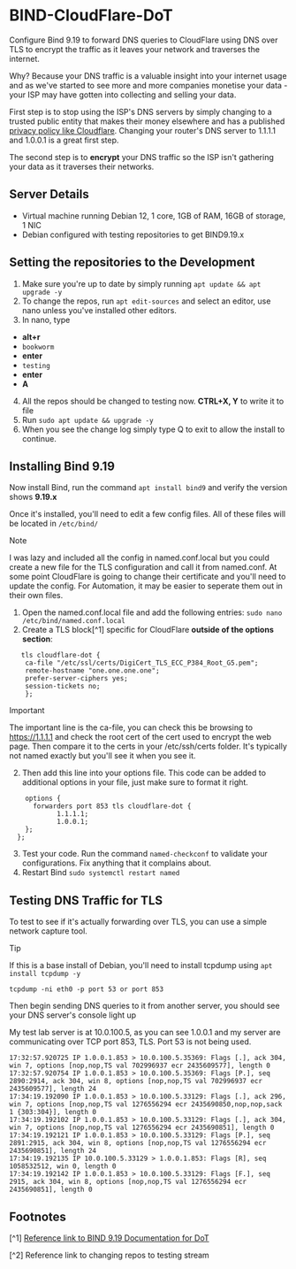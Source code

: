 # BIND-CloudFlare-DoT
Configure Bind 9.19 to forward DNS queries to CloudFlare using DNS over TLS to encrypt the traffic as it leaves your network and traverses the internet. 

Why? Because your DNS traffic is a valuable insight into your internet usage and as we've started to see more and more companies monetise your data - your ISP may have gotten into collecting and selling your data. 

First step is to stop using the ISP's DNS servers by simply changing to a trusted public entity that makes their money elsewhere and has a published [privacy policy like Cloudflare](https://developers.cloudflare.com/1.1.1.1/privacy/public-dns-resolver/). 
   Changing your router's DNS server to 1.1.1.1 and 1.0.0.1 is a great first step. 

The second step is to **encrypt** your DNS traffic so the ISP isn't gathering your data as it traverses their networks.

## Server Details
* Virtual machine running Debian 12, 1 core, 1GB of RAM, 16GB of storage, 1 NIC
* Debian configured with testing repositories to get BIND9.19.x

## Setting the repositories to the Development
1. Make sure you're up to date by simply running ```apt update && apt upgrade -y```
2. To change the repos, run ```apt edit-sources``` and select an editor, use nano unless you've installed other editors.
3. In nano, type
 *  **alt+r** 
 * ```bookworm```
 * **enter**
 * ```testing```
 * **enter**
 * **A**
4. All the repos should be changed to testing now. **CTRL+X, Y** to write it to file
5. Run ```sudo apt update && upgrade -y```
6. When you see the change log simply type Q to exit to allow the install to continue.

## Installing Bind 9.19

Now install Bind, run the command ```apt install bind9``` and verify the version shows **9.19.x**

Once it's installed, you'll need to edit a few config files. All of these files will be located in ```/etc/bind/```

> [!NOTE]
> I was lazy and included all the config in named.conf.local but you could create a new file for the TLS configuration and call it from named.conf.
> At some point CloudFlare is going to change their certificate and you'll need to update the config.
> For Automation, it may be easier to seperate them out in their own files. 

1. Open the named.conf.local file and add the following entries:
   ```sudo nano /etc/bind/named.conf.local```
1. Create a TLS block[^1] specific for CloudFlare **outside of the options section**:
```
   tls cloudflare-dot {
    ca-file "/etc/ssl/certs/DigiCert_TLS_ECC_P384_Root_G5.pem";
    remote-hostname "one.one.one.one";
    prefer-server-ciphers yes;
    session-tickets no;
    };
```
> [!IMPORTANT]
>   The important line is the ca-file, you can check this be browsing to https://1.1.1.1 and check the root cert of the cert used to encrypt the web page. 
>   Then compare it to the certs in your /etc/ssh/certs folder. It's typically not named exactly but you'll see it when you see it.

2. Then add this line into your options file. This code can be added to additional options in your file, just make sure to format it right. 
```
    options {
      forwarders port 853 tls cloudflare-dot {
            1.1.1.1;
            1.0.0.1;
    };	
  };
```
3. Test your code. Run the command ```named-checkconf``` to validate your configurations. Fix anything that it complains about.
4. Restart Bind ```sudo systemctl restart named```

## Testing DNS Traffic for TLS

To test to see if it's actually forwarding over TLS, you can use a simple network capture tool. 

> [!TIP]
> If this is a base install of Debian, you'll need to install tcpdump using ```apt install tcpdump -y```
```
tcpdump -ni eth0 -p port 53 or port 853
```
Then begin sending DNS queries to it from another server, you should see your DNS server's console light up

My test lab server is at 10.0.100.5, as you can see 1.0.0.1 and my server are communicating over TCP port 853, TLS. Port 53 is not being used.

```
17:32:57.920725 IP 1.0.0.1.853 > 10.0.100.5.35369: Flags [.], ack 304, win 7, options [nop,nop,TS val 702996937 ecr 2435609577], length 0
17:32:57.920754 IP 1.0.0.1.853 > 10.0.100.5.35369: Flags [P.], seq 2890:2914, ack 304, win 8, options [nop,nop,TS val 702996937 ecr 2435609577], length 24
17:34:19.192090 IP 1.0.0.1.853 > 10.0.100.5.33129: Flags [.], ack 296, win 7, options [nop,nop,TS val 1276556294 ecr 2435690850,nop,nop,sack 1 {303:304}], length 0
17:34:19.192102 IP 1.0.0.1.853 > 10.0.100.5.33129: Flags [.], ack 304, win 7, options [nop,nop,TS val 1276556294 ecr 2435690851], length 0
17:34:19.192121 IP 1.0.0.1.853 > 10.0.100.5.33129: Flags [P.], seq 2891:2915, ack 304, win 8, options [nop,nop,TS val 1276556294 ecr 2435690851], length 24
17:34:19.192135 IP 10.0.100.5.33129 > 1.0.0.1.853: Flags [R], seq 1058532512, win 0, length 0
17:34:19.192142 IP 1.0.0.1.853 > 10.0.100.5.33129: Flags [F.], seq 2915, ack 304, win 8, options [nop,nop,TS val 1276556294 ecr 2435690851], length 0
```

## Footnotes

[^1] [Reference link to BIND 9.19 Documentation for DoT](https://bind9.readthedocs.io/en/latest/reference.html#tls-block-grammar)

[^2] Reference link to changing repos to testing stream
